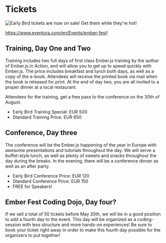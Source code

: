 Tickets
=======

<img src="/img/ticket.png" style="float: left" />Early Bird tickets are now on sale! Get them while they're hot!

<a href="https://www.eventora.com/en/Events/ember-fest">https://www.eventora.com/en/Events/ember-fest</a>!

Training, Day One and Two
-------------------------
Training includes two full days of first class Ember.js training by the author of Ember.js in Action, and will allow you to get up to speed quickly with Ember.js. The price includes breakfast and lunch both days, as well as a copy of the e-book. Attendees will receive the printed book via mail when the book is released for print. At the end of day two, you are all invited to a proper dinner at a local restaurant. 

Attendees for the training, get a free pass to the conference on the 30th of August. 

- Early Bird Training Special: EUR 500
- Standard Training Price: EUR 650

Conference, Day three
----------------------
The conference will be the Ember.js happening of the year in Europe with awesome presentations and tutorials throughout the day. We will serve a buffet-style lunch, as well as plenty of sweets and snacks throughout the day during the breaks. In the evening, there will be a conference dinner as well as an after party. 

- Early Bird Conference Price: EUR 120
- Standard Conference Price: EUR 150
- FREE for Speakers!

Ember Fest Coding Dojo, Day four?
---------------------------------
If we sell a total of 50 tickets before May 20th, we will be in a good position to add a fourth day to the event. This day will be organized as a coding-session with less structure and more hands-on experiences! Be sure to book your ticket right away in order to make this fourth day possible for the organizers to put together!